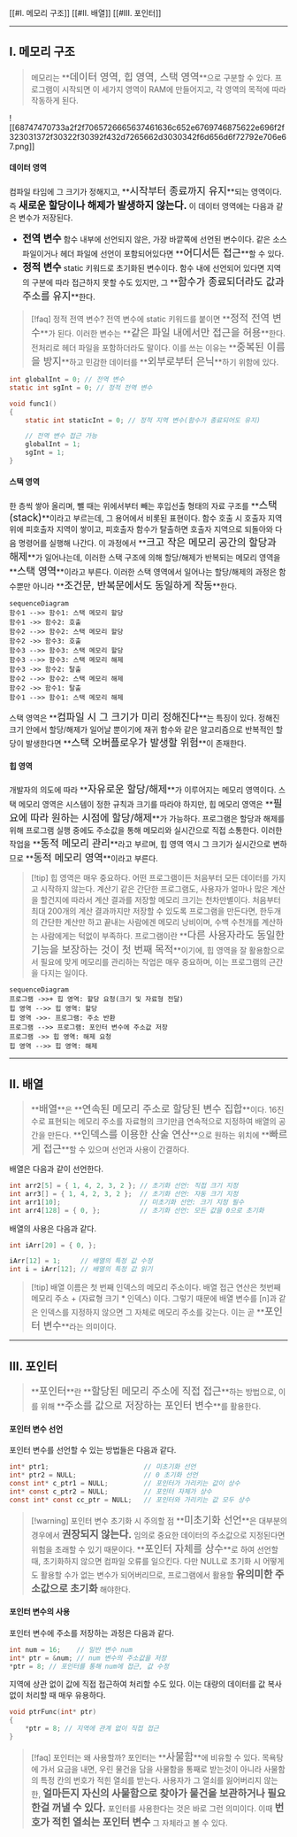 [[#I. 메모리 구조]]
[[#II. 배열]]
[[#III. 포인터]]

---
## I. 메모리 구조

>메모리는 **<span style="font-size:18px">데이터 영역, 힙 영역, 스택 영역</span>**으로 구분할 수 있다. 프로그램이 시작되면 이 세가지 영역이 RAM에 만들어지고, 각 영역의 목적에 따라 작동하게 된다.

![[68747470733a2f2f7065726665637461636c652e6769746875622e696f2f323031372f30322f30392f432d7265662d3030342f6d656d6f72792e706e67.png]]
#### 데이터 영역
컴파일 타임에 그 크기가 정해지고, **<span style="font-size:18px">시작부터 종료까지 유지</span>**되는 영역이다. 즉 **<span style="font-size:18px">새로운 할당이나 해제가 발생하지 않는다.</span>** 이 데이터 영역에는 다음과 같은 변수가 저장된다.
- **<span style="font-size:18px">전역 변수</span>**
함수 내부에 선언되지 않은, 가장 바깥쪽에 선언된 변수이다. 같은 소스파일이거나 헤더 파일에 선언이 포함되어있다면 **<span style="font-size:18px">어디서든 접근</span>**할 수 있다.
- **<span style="font-size:18px">정적 변수</span>**
static 키워드로 초기화된 변수이다. 함수 내에 선언되어 있다면 지역의 구분에 따라 접근하지 못할 수도 있지만, 그 **<span style="font-size:18px">함수가 종료되더라도 값과 주소를 유지</span>**한다.

>[!faq] 정적 전역 변수?
>전역 변수에 static 키워드를 붙이면 **<span style="font-size:18px">정적 전역 변수</span>**가 된다. 이러한 변수는 **<span style="font-size:18px">같은 파일 내에서만 접근을 허용</span>**한다. 전처리로 헤더 파일을 포함하더라도 말이다.
>이를 쓰는 이유는 **<span style="font-size:18px">중복된 이름을 방지</span>**하고 민감한 데이터를 **<span style="font-size:18px">외부로부터 은닉</span>**하기 위함에 있다. 

```c
int globalInt = 0; // 전역 변수
static int sgInt = 0; // 정적 전역 변수

void func1()
{
	static int staticInt = 0; // 정적 지역 변수(함수가 종료되어도 유지)

	// 전역 변수 접근 가능
	globalInt = 1;
	sgInt = 1;
}
```

#### 스택 영역
한 층씩 쌓아 올리며, 뺄 때는 위에서부터 빼는 후입선출 형태의 자료 구조를 **<span style="font-size:18px">스택(stack)</span>**이라고 부르는데, 그 용어에서 비롯된 표현이다.
함수 호출 시 호출자 지역 위에 피호출자 지역이 쌓이고, 피호출자 함수가 탈출하면 호출자 지역으로 되돌아와 다음 명령어를 실행해 나간다. 이 과정에서 **<span style="font-size:18px">크고 작은 메모리 공간의 할당과 해제</span>**가 일어나는데, 이러한 스택 구조에 의해 할당/해제가 반복되는 메모리 영역을 **<span style="font-size:18px">스택 영역</span>**이라고 부른다.
이러한 스택 영역에서 일어나는 할당/해제의 과정은 함수뿐만 아니라 **<span style="font-size:18px">조건문, 반복문에서도 동일하게 작동</span>**한다. 
```mermaid
sequenceDiagram
함수1 -->> 함수1: 스택 메모리 할당
함수1 ->> 함수2: 호출
함수2 -->> 함수2: 스택 메모리 할당
함수2 ->> 함수3: 호출
함수3 -->> 함수3: 스택 메모리 할당
함수3 -->> 함수3: 스택 메모리 해제
함수3 ->> 함수2: 탈출
함수2 -->> 함수2: 스택 메모리 해제
함수2 ->> 함수1: 탈출
함수1 -->> 함수1: 스택 메모리 해제
```
스택 영역은 **<span style="font-size:18px">컴파일 시 그 크기가 미리 정해진다</span>**는 특징이 있다. 정해진 크기 안에서 할당/해제가 일어날 뿐이기에 재귀 함수와 같은 알고리즘으로 반복적인 할당이 발생한다면 **<span style="font-size:18px">스택 오버플로우가 발생할 위험</span>**이 존재한다.

#### 힙 영역
개발자의 의도에 따라 **<span style="font-size:18px">자유로운 할당/해제</span>**가 이루어지는 메모리 영역이다. 스택 메모리 영역은 시스템이 정한 규칙과 크기를 따라야 하지만, 힙 메모리 영역은 **<span style="font-size:18px">필요에 따라 원하는 시점에 할당/해제</span>**가 가능하다.
프로그램은 할당과 해제를 위해 프로그램 실행 중에도 주소값을 통해 메모리와 실시간으로 직접 소통한다. 이러한 작업을 **<span style="font-size:18px">동적 메모리 관리</span>**라고 부르며, 힙 영역 역시 그 크기가 실시간으로 변하므로 **<span style="font-size:18px">동적 메모리 영역</span>**이라고 부른다.
>[!tip] 힙 영역은 매우 중요하다.
>어떤 프로그램이든 처음부터 모든 데이터를 가지고 시작하지 않는다. 계산기 같은 간단한 프로그램도, 사용자가 얼마나 많은 계산을 할건지에 따라서 계산 결과를 저장할 메모리 크기는 천차만별이다. 처음부터 최대 200개의 계산 결과까지만 저장할 수 있도록 프로그램을 만든다면, 한두개의 간단한 계산만 하고 끝내는 사람에겐 메모리 낭비이며, 수백 수천개를 계산하는 사람에게는 턱없이 부족하다. 
>프로그램이란 **<span style="font-size:18px">다른 사용자라도 동일한 기능을 보장하는 것이 첫 번째 목적</span>**이기에, 힙 영역을 잘 활용함으로서 필요에 맞게 메모리를 관리하는 작업은 매우 중요하며, 이는 프로그램의 근간을 다지는 일이다.
```mermaid
sequenceDiagram
프로그램 ->>+ 힙 영역: 할당 요청(크기 및 자료형 전달)
힙 영역 -->> 힙 영역: 할당
힙 영역 ->>- 프로그램: 주소 반환
프로그램 -->> 프로그램: 포인터 변수에 주소값 저장
프로그램 ->> 힙 영역: 해제 요청
힙 영역 -->> 힙 영역: 해제
```

---

## II. 배열

>**<span style="font-size:18px">배열</span>**은 **<span style="font-size:18px">연속된 메모리 주소로 할당된 변수 집합</span>**이다. 16진수로 표현되는 메모리 주소를 자료형의 크기만큼 연속적으로 지정하여 배열의 공간을 만든다. **<span style="font-size:18px">인덱스를 이용한 산술 연산</span>**으로 원하는 위치에 **<span style="font-size:18px">빠르게 접근</span>**할 수 있으며 선언과 사용이 간결하다.

배열은 다음과 같이 선언한다.
```c
int arr2[5] = { 1, 4, 2, 3, 2 }; // 초기화 선언: 직접 크기 지정
int arr3[] = { 1, 4, 2, 3, 2 };  // 초기화 선언: 자동 크기 지정
int arr1[10];					 // 미초기화 선언: 크기 지정 필수
int arr4[128] = { 0, };			 // 초기화 선언: 모든 값을 0으로 초기화
```

배열의 사용은 다음과 같다.
```c
int iArr[20] = { 0, };

iArr[12] = 1;	  // 배열의 특정 값 수정
int i = iArr[12]; // 배열의 특정 값 읽기
```

>[!tip] 배열 이름은 첫 번째 인덱스의 메모리 주소이다.
>배열 접근 연산은 첫번째 메모리 주소 + (자료형 크기 * 인덱스) 이다. 그렇기 때문에 배열 변수를 [n]과 같은 인덱스를 지정하지 않으면 그 자체로 메모리 주소를 갖는다. 이는 곧 **<span style="font-size:18px">포인터 변수</span>**라는 의미이다.

---

## III. 포인터

>**<span style="font-size:18px">포인터</span>**란 **<span style="font-size:18px">할당된 메모리 주소에 직접 접근</span>**하는 방법으로, 이를 위해 **<span style="font-size:18px">주소를 값으로 저장하는 포인터 변수</span>**를 활용한다.

#### 포인터 변수 선언
포인터 변수를 선언할 수 있는 방법들은 다음과 같다.

```c
int* ptr1;						  // 미초기화 선언
int* ptr2 = NULL;				  // 0 초기화 선언
const int* c_ptr1 = NULL;		  // 포인터가 가리키는 값이 상수
int* const c_ptr2 = NULL;         // 포인터 자체가 상수
const int* const cc_ptr = NULL;   // 포인터와 가리키는 값 모두 상수
```

>[!warning] 포인터 변수 초기화 시 주의할 점
>**<span style="font-size:18px">미초기화 선언</span>**은 대부분의 경우에서 **<span style="font-size:18px">권장되지 않는다.</span>** 임의로 중요한 데이터의 주소값으로 지정된다면 위험을 초래할 수 있기 때문이다.
>**<span style="font-size:18px">포인터 자체를 상수</span>**로 하여 선언할 때, 초기화하지 않으면 컴파일 오류를 일으킨다. 다만 NULL로 초기화 시 어떻게도 활용할 수가 없는 변수가 되어버리므로, 프로그램에서 활용할 **<span style="font-size:18px">유의미한 주소값으로 초기화</span>** 해야한다.

#### 포인터 변수의 사용

포인터 변수에 주소를 저장하는 과정은 다음과 같다.
```c
int num = 16;	 // 일반 변수 num
int* ptr = &num; // num 변수의 주소값을 저장
*ptr = 8; // 포인터를 통해 num에 접근, 값 수정
```
지역에 상관 없이 값에 직접 접근하여 처리할 수도 있다. 이는 대량의 데이터를 값 복사 없이 처리할 때 매우 유용하다.
```c
void ptrFunc(int* ptr)
{
	*ptr = 8; // 지역에 관계 없이 직접 접근
}
```

>[!faq] 포인터는 왜 사용할까?
>포인터는 **<span style="font-size:18px">사물함</span>**에 비유할 수 있다. 목욕탕에 가서 요금을 내면, 우린 물건을 담을 사물함을 통째로 받는것이 아니라 사물함의 특정 칸의 번호가 적힌 열쇠를 받는다. 사용자가 그 열쇠를 잃어버리지 않는 한, **<span style="font-size:18px">얼마든지 자신의 사물함으로 찾아가 물건을 보관하거나 필요한걸 꺼낼 수 있다.</span>** 포인터를 사용한다는 것은 바로 그런 의미이다. 이때 **<span style="font-size:18px">번호가 적힌 열쇠는 포인터 변수</span>** 그 자체라고 볼 수 있다.

